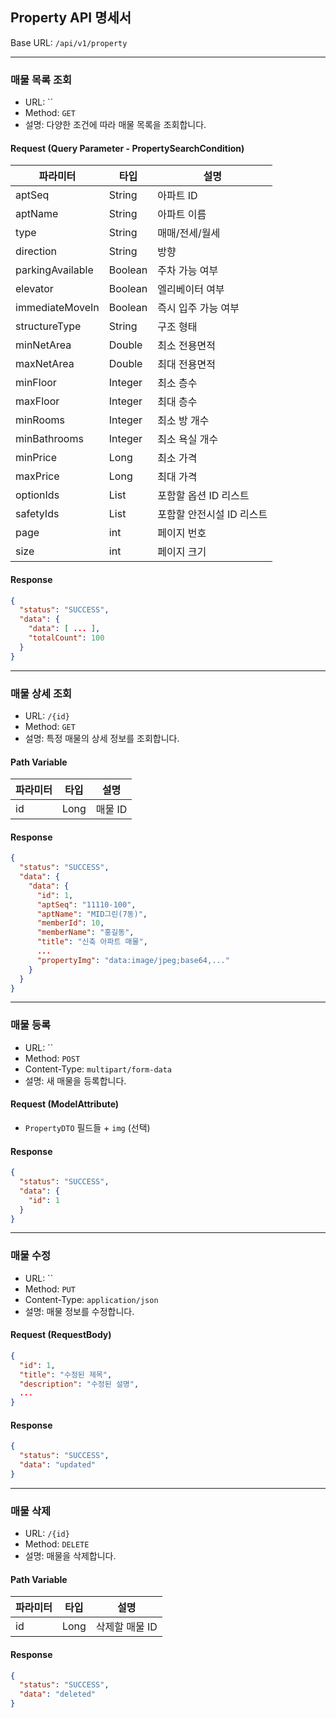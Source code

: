 ## Property API 명세서

Base URL: `/api/v1/property`

---

### 매물 목록 조회

- URL: ``
- Method: `GET`
- 설명: 다양한 조건에 따라 매물 목록을 조회합니다.

#### Request (Query Parameter - PropertySearchCondition)

| 파라미터 | 타입 | 설명 |
|----------|------|------|
| aptSeq | String | 아파트 ID |
| aptName | String | 아파트 이름 |
| type | String | 매매/전세/월세 |
| direction | String | 방향 |
| parkingAvailable | Boolean | 주차 가능 여부 |
| elevator | Boolean | 엘리베이터 여부 |
| immediateMoveIn | Boolean | 즉시 입주 가능 여부 |
| structureType | String | 구조 형태 |
| minNetArea | Double | 최소 전용면적 |
| maxNetArea | Double | 최대 전용면적 |
| minFloor | Integer | 최소 층수 |
| maxFloor | Integer | 최대 층수 |
| minRooms | Integer | 최소 방 개수 |
| minBathrooms | Integer | 최소 욕실 개수 |
| minPrice | Long | 최소 가격 |
| maxPrice | Long | 최대 가격 |
| optionIds | List<Long> | 포함할 옵션 ID 리스트 |
| safetyIds | List<Long> | 포함할 안전시설 ID 리스트 |
| page | int | 페이지 번호 |
| size | int | 페이지 크기 |

#### Response

```json
{
  "status": "SUCCESS",
  "data": {
    "data": [ ... ],
    "totalCount": 100
  }
}
```

---

### 매물 상세 조회

- URL: `/{id}`
- Method: `GET`
- 설명: 특정 매물의 상세 정보를 조회합니다.

#### Path Variable

| 파라미터 | 타입 | 설명 |
|----------|------|------|
| id | Long | 매물 ID |

#### Response

```json
{
  "status": "SUCCESS",
  "data": {
    "data": {
      "id": 1,
      "aptSeq": "11110-100",
      "aptName": "MID그린(7동)",
      "memberId": 10,
      "memberName": "홍길동",
      "title": "신축 아파트 매물",
      ...
      "propertyImg": "data:image/jpeg;base64,..."
    }
  }
}
```

---

### 매물 등록

- URL: ``
- Method: `POST`
- Content-Type: `multipart/form-data`
- 설명: 새 매물을 등록합니다.

#### Request (ModelAttribute)

- `PropertyDTO` 필드들 + `img` (선택)

#### Response

```json
{
  "status": "SUCCESS",
  "data": {
    "id": 1
  }
}
```

---

### 매물 수정

- URL: ``
- Method: `PUT`
- Content-Type: `application/json`
- 설명: 매물 정보를 수정합니다.

#### Request (RequestBody)

```json
{
  "id": 1,
  "title": "수정된 제목",
  "description": "수정된 설명",
  ...
}
```

#### Response

```json
{
  "status": "SUCCESS",
  "data": "updated"
}
```

---

### 매물 삭제

- URL: `/{id}`
- Method: `DELETE`
- 설명: 매물을 삭제합니다.

#### Path Variable

| 파라미터 | 타입 | 설명 |
|----------|------|------|
| id | Long | 삭제할 매물 ID |

#### Response

```json
{
  "status": "SUCCESS",
  "data": "deleted"
}
```